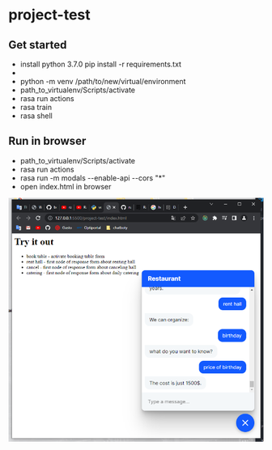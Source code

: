 # project-test

## Get started 

- install python 3.7.0
pip install -r requirements.txt
- 
- python -m venv /path/to/new/virtual/environment
- path_to_virtualenv/Scripts/activate
- rasa run actions
- rasa train
- rasa shell

## Run in browser

- path_to_virtualenv/Scripts/activate
- rasa run actions
- rasa run -m modals --enable-api --cors "*"
- open index.html in browser

![webchat screanshot](./docs/screenshots/ss%20webchat.PNG)
